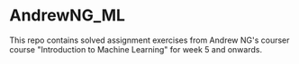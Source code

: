 # AndrewNG_ML
This repo contains solved assignment exercises from Andrew NG's courser course "Introduction to Machine Learning" for week 5 and onwards.
